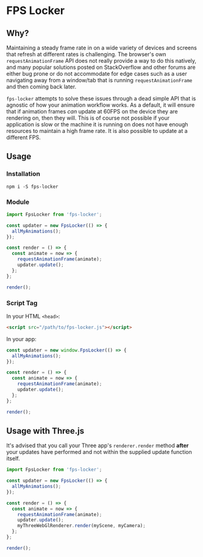 # FPS Locker

## Why?

Maintaining a steady frame rate in on a wide variety of devices and screens that refresh at different rates is challenging. The browser's own `requestAnimationFrame` API does not really provide a way to do this natively, and many popular solutions posted on StackOverflow and other forums are either bug prone or do not accommodate for edge cases such as a user navigating away from a window/tab that is running `requestAnimationFrame` and then coming back later.

`fps-locker` attempts to solve these issues through a dead simple API that is agnostic of how your animation workflow works. As a default, it will ensure that if animation frames _can_ update at 60FPS on the device they are rendering on, then they will. This is of course not possible if your application is slow or the machine it is running on does not have enough resources to maintain a high frame rate. It is also possible to update at a different FPS.

## Usage

### Installation

```
npm i -S fps-locker
```

### Module

```javascript
import FpsLocker from 'fps-locker';

const updater = new FpsLocker(() => {
  allMyAnimations();
});

const render = () => {
  const animate = now => {
    requestAnimationFrame(animate);
    updater.update();
  };
};

render();
```

### Script Tag

In your HTML `<head>`:

```html
<script src="/path/to/fps-locker.js"></script>
```

In your app:

```javascript
const updater = new window.FpsLocker(() => {
  allMyAnimations();
});

const render = () => {
  const animate = now => {
    requestAnimationFrame(animate);
    updater.update();
  };
};

render();
```

## Usage with Three.js

It's advised that you call your Three app's `renderer.render` method **after** your updates have performed and not within the supplied update function itself.

```javascript
import FpsLocker from 'fps-locker';

const updater = new FpsLocker(() => {
  allMyAnimations();
});

const render = () => {
  const animate = now => {
    requestAnimationFrame(animate);
    updater.update();
    myThreeWebGlRenderer.render(myScene, myCamera);
  };
};

render();
```
